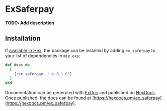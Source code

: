 # ExSaferpay

**TODO: Add description**

## Installation

If [available in Hex](https://hex.pm/docs/publish), the package can be installed
by adding `ex_saferpay` to your list of dependencies in `mix.exs`:

```elixir
def deps do
  [
    {:ex_saferpay, "~> 0.1.0"}
  ]
end
```

Documentation can be generated with [ExDoc](https://github.com/elixir-lang/ex_doc)
and published on [HexDocs](https://hexdocs.pm). Once published, the docs can
be found at [https://hexdocs.pm/ex_saferpay](https://hexdocs.pm/ex_saferpay).

